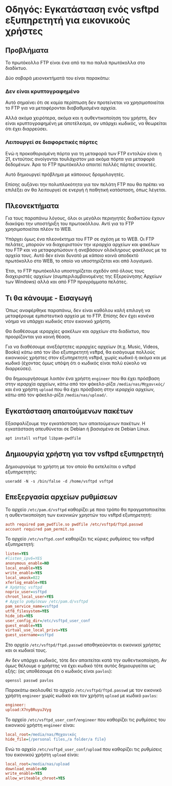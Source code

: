# Οδηγός: Εγκατάσταση ενός vsftpd εξυπηρετητή για εικονικούς χρήστες


## Προβλήματα

Το πρωτόκολλο FTP είναι ένα από τα πιο παλιά πρωτόκολλα στο διαδίκτυο.

Δύο σοβαρά μειονεκτήματά του είναι παρακάτω:

### Δεν είναι κρυπτογραφημένο

Αυτό σημαίνει ότι σε καμία περίπτωση δεν προτείνεται να χρησιμοποιείται το FTP για να μεταφέρονται διαβαθμισμένα αρχεία.

Αλλά ακόμα χειρότερα, ακόμα και η αυθεντικοποίηση του χρήστη, δεν είναι κρυπτογραφημένη με αποτέλεσμα, αν υπάρχει κωδικός, να θεωρείται ότι έχει διαρρεύσει.

### Λειτουργεί σε διαφορετικές πόρτες

Ενώ η προκαθορισμένη πόρτα για τη μεταφορά των FTP εντολών είναι η 21, εντούτοις ανοίγονται τουλάχιστον μια ακόμα πόρτα για μεταφορά δεδομένων. Άρα το FTP πρωτόκολλο απαιτεί πολλές πόρτες ανοικτές.

Αυτό δημιουργεί πρόβλημα με κάποιους δρομολογητές.

Επίσης αυξάνει την πολυπλοκότητα για τον πελάτη FTP που θα πρέπει να επιλέξει αν θα λειτουργεί σε ενεργή ή παθητική κατάσταση, όπως λέγεται.


## Πλεονεκτήματα

Για τους παραπάνω λόγους, όλοι οι μεγάλοι περιηγητές διαδικτύου έχουν διακόψει την υποστήριξη του πρωτοκόλλου. Αντί για το FTP χρησιμοποιείται πλέον το WEB.

Υπάρχει όμως ένα πλεονέκτημα του FTP σε σχέση με το WEB. Οι FTP πελάτες, μπορούν να διαχειριστούν την ιεραρχία αρχείων και φακέλων του FTP και να μεταφορτώσουν ή ανεβάσουν ολόκληρους φακέλους με τα αρχεία τους. Αυτό δεν είναι δυνατό με κάποιο κοινά αποδεκτό πρωτόκολλο στο WEB, το οποίο να υποστηρίζεται και από λογισμικό.

Έτσι, το FTP πρωτόκολλο υποστηρίζεται σχεδόν από όλους τους διαχειριστές αρχείων (συμπεριλαμβανομένης της Εξερεύνησης Αρχείων των Windows) αλλά και από FTP προγράμματα πελάτες.


## Τι θα κάνουμε - Εισαγωγή

Όπως αναφέρθηκε παραπάνω, δεν είναι καθόλου καλή επιλογή να μεταφέρουμε εμπιστευτικά αρχεία με το FTP. Επίσης δεν έχει κανένα νόημα να υπάρχει κωδικός στον εικονικό χρήστη.

Θα διαθέσουμε ιεραρχίες φακέλων και αρχείων στο διαδίκτυο, που προορίζονται για κοινή θέαση.

Για να διαθέσουμε ανεξάρτητες ιεραρχίες αρχείων (π.χ. Music, Videos, Books) κάτω από τον ίδιο εξυπηρετητή vsftpd, θα εισάγουμε πολλούς εικονικούς χρήστες στον εξυπηρετητή vsftpd, χωρίς κωδικό ή ακόμα και με κωδικό (έχοντας όμως υπόψη ότι ο κωδικός είναι πολύ εύκολο να διαρρεύσει).

Θα δημιουργήσουμε λοιπόν ένα χρήστη `engineer` που θα έχει πρόσβαση στην ιεραρχία αρχείων, κάτω από τον φάκελο-ρίζα `/media/nas/Μηχανικός/` και ένα χρήστη `upload`  που θα έχει πρόσβαση στην ιεραρχία αρχείων, κάτω από τον φάκελο-ρίζα `/media/nas/upload/`.


## Εγκατάσταση απαιτούμενων πακέτων

Εξασφαλίζουμε την εγκατάσταση των απαιτούμενων πακέτων. Η εγκατάσταση απευθύνεται σε Debian ή βασισμένα σε Debian Linux.
```Shell
apt install vsftpd libpam-pwdfile
```


## Δημιουργία χρήστη για τον vsftpd εξυπηρετητή

Δημιουργούμε το χρήστη με τον οποίο θα εκτελείται ο vsftpd εξυπηρετητής:
```Shell
useradd -N -s /bin/false -d /home/vsftpd vsftpd
```

## Επεξεργασία αρχείων ρυθμίσεων

Το αρχείο `/etc/pam.d/vsftpd` καθορίζει με ποιο τρόπο θα πραγματοποιείται η αυθεντικοποίηση των εικονικών χρηστών του vsftpd εξυπηρετητή:
```INI
auth required pam_pwdfile.so pwdfile /etc/vsftpd/ftpd.passwd
account required pam_permit.so
```

Το αρχείο `/etc/vsftpd.conf` καθορίζει τις κύριες ρυθμίσεις του vsftpd εξυπηρετητή:
```INI
listen=YES
#listen_ipv6=YES
anonymous_enable=NO
local_enable=YES
write_enable=YES
local_umask=022
xferlog_enable=YES
# Χρήστης vsftpd
nopriv_user=vsftpd
chroot_local_user=YES
# Αρχείο ρυθμίσεων /etc/pam.d/vsftpd
pam_service_name=vsftpd
utf8_filesystem=YES
hide_ids=YES
user_config_dir=/etc/vsftpd_user_conf
guest_enable=YES
virtual_use_local_privs=YES
guest_username=vsftpd
```

Στο αρχείο `/etc/vsftpd/ftpd.passwd` αποθηκεύονται οι εικονικοί χρήστες και οι κωδικοί τους.

Αν δεν υπάρχει κωδικός, τότε δεν απαιτείται κατά την αυθεντικοποίηση. Αν όμως θέλουμε ο χρήστης να έχει κωδικό τότε αυτός δημιουργείται ως εξής: (ας υποθέσουμε ότι ο κωδικός είναι `pavlos`):
```Shell
openssl passwd pavlos
```
Παρακάτω ακολουθεί το αρχείο `/etc/vsftpd/ftpd.passwd` με τον εικονικό χρήστη `engineer` χωρίς κωδικό και τον χρήστη `upload` με κωδικό `pavlos`:
```INI
engineer:
upload:X7nyBRuyuJVyg
```
Το αρχείο `/etc/vsftpd_user_conf/engineer` που καθορίζει τις ρυθμίσεις του εικονικού χρήστη `engineer` είναι:
```INI
local_root=/media/nas/Μηχανικός
hide_file={/personal files,/a folder/a file}
```
Ενώ το αρχείο `/etc/vsftpd_user_conf/upload` που καθορίζει τις ρυθμίσεις του εικονικού χρήστη `upload` είναι:
```INI
local_root=/media/nas/upload
download_enable=NO
write_enable=YES
allow_writeable_chroot=YES
```
